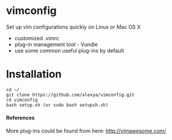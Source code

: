# vimconfig
Set up vim configurations quickly on Linux or Mac OS X
* customized .vimrc
* plug-in management tool - Vundle
* use some common useful plug-ins by default

# Installation
    cd ~/
    git clone https://github.com/alexya/vimconfig.git
    cd vimconfig
    bash setup.sh (or sudo bash setupsh.sh)

#### References
More plug-ins could be found from here: http://vimawesome.com/
